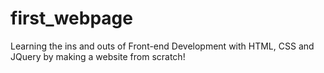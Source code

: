 # first_webpage
Learning the ins and outs of Front-end Development with HTML, CSS and JQuery by making a website from scratch!
